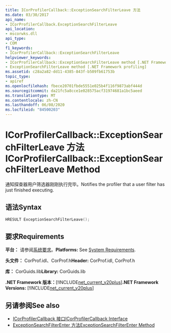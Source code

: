 ```yaml
---
title: ICorProfilerCallback::ExceptionSearchFilterLeave 方法
ms.date: 03/30/2017
api_name:
- ICorProfilerCallback.ExceptionSearchFilterLeave
api_location:
- mscorwks.dll
api_type:
- COM
f1_keywords:
- ICorProfilerCallback::ExceptionSearchFilterLeave
helpviewer_keywords:
- ICorProfilerCallback::ExceptionSearchFilterLeave method [.NET Framework profiling]
- ExceptionSearchFilterLeave method [.NET Framework profiling]
ms.assetid: c28a2a82-dd11-4385-843f-b509fb61753b
topic_type:
- apiref
ms.openlocfilehash: fbece20701fbde5551e025b4f116f9873abf444d
ms.sourcegitcommit: da21fc5a8cce1e028575acf31974681a1bc5aeed
ms.translationtype: MT
ms.contentlocale: zh-CN
ms.lasthandoff: 06/08/2020
ms.locfileid: "84500203"
---
```

# <a name="icorprofilercallbackexceptionsearchfilterleave-method"></a><span data-ttu-id="c170a-102">ICorProfilerCallback::ExceptionSearchFilterLeave 方法</span><span class="sxs-lookup"><span data-stu-id="c170a-102">ICorProfilerCallback::ExceptionSearchFilterLeave Method</span></span>
<span data-ttu-id="c170a-103">通知探查器用户筛选器刚刚执行完毕。</span><span class="sxs-lookup"><span data-stu-id="c170a-103">Notifies the profiler that a user filter has just finished executing.</span></span>  
  
## <a name="syntax"></a><span data-ttu-id="c170a-104">语法</span><span class="sxs-lookup"><span data-stu-id="c170a-104">Syntax</span></span>  
  
```cpp  
HRESULT ExceptionSearchFilterLeave();  
```  
  
## <a name="requirements"></a><span data-ttu-id="c170a-105">要求</span><span class="sxs-lookup"><span data-stu-id="c170a-105">Requirements</span></span>  
 <span data-ttu-id="c170a-106">**平台：** 请参阅[系统要求](../../get-started/system-requirements.md)。</span><span class="sxs-lookup"><span data-stu-id="c170a-106">**Platforms:** See [System Requirements](../../get-started/system-requirements.md).</span></span>  
  
 <span data-ttu-id="c170a-107">**头文件：** CorProf.idl、CorProf.h</span><span class="sxs-lookup"><span data-stu-id="c170a-107">**Header:** CorProf.idl, CorProf.h</span></span>  
  
 <span data-ttu-id="c170a-108">**库：** CorGuids.lib</span><span class="sxs-lookup"><span data-stu-id="c170a-108">**Library:** CorGuids.lib</span></span>  
  
 <span data-ttu-id="c170a-109">**.NET Framework 版本：**[!INCLUDE[net_current_v20plus](../../../../includes/net-current-v20plus-md.md)]</span><span class="sxs-lookup"><span data-stu-id="c170a-109">**.NET Framework Versions:** [!INCLUDE[net_current_v20plus](../../../../includes/net-current-v20plus-md.md)]</span></span>  
  
## <a name="see-also"></a><span data-ttu-id="c170a-110">另请参阅</span><span class="sxs-lookup"><span data-stu-id="c170a-110">See also</span></span>

- [<span data-ttu-id="c170a-111">ICorProfilerCallback 接口</span><span class="sxs-lookup"><span data-stu-id="c170a-111">ICorProfilerCallback Interface</span></span>](icorprofilercallback-interface.md)
- [<span data-ttu-id="c170a-112">ExceptionSearchFilterEnter 方法</span><span class="sxs-lookup"><span data-stu-id="c170a-112">ExceptionSearchFilterEnter Method</span></span>](icorprofilercallback-exceptionsearchfilterenter-method.md)
